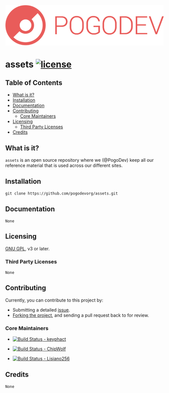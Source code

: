 [![POGODEV](https://github.com/pogodevorg/assets/blob/master/public/img/logo-github.png)](https://pogodev.org)

# assets [![license](https://img.shields.io/github/license/pogodevorg/assets.svg?maxAge=2592000?style=flat-square)](https://github.com/pogodevorg/assets/blob/master/LICENSE)

## Table of Contents

* [What is it?](#what-is-it)
* [Installation](#installation)
* [Documentation](#documentation)
* [Contributing](#contributing)
  * [Core Maintainers](#core-maintainers)
* [Licensing](#licensing)
  * [Third Party Licenses](#third-party-licenses)
* [Credits](#credits)

## What is it?
`assets` is an open source repository where we (@PogoDev) keep all our reference material that is used across our different sites.

## Installation
    git clone https://github.com/pogodevorg/assets.git

## Documentation
    None

## Licensing
[GNU GPL](https://github.com/pogodevorg/assets/blob/master/LICENSE), v3 or later.

### Third Party Licenses
    None

## Contributing
Currently, you can contribute to this project by:
* Submitting a detailed [issue](https://github.com/pogodevorg/assets/issues/new).
* [Forking the project](https://github.com/pogodevorg/assets/fork), and sending a pull request back to for review.

### Core Maintainers

* [![Build Status](https://github.com/keyphact.png?size=36) - keyphact](https://github.com/keyphact)

* [![Build Status](https://github.com/ChipWolf.png?size=36) - ChipWolf](https://github.com/ChipWolf)

* [![Build Status](https://github.com/Lisiano256.png?size=36) - Lisiano256](https://github.com/Lisiano256)

## Credits
    None
